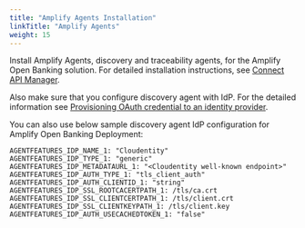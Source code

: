 ```yaml
---
title: "Amplify Agents Installation"
linkTitle: "Amplify Agents"
weight: 15
---
```

Install Amplify Agents, discovery and traceability agents, for the Amplify Open Banking solution. For detailed installation instructions, see [Connect API Manager](https://docs.axway.com/bundle/amplify-central/page/docs/connect_manage_environ/connect_api_manager/index.html).

Also make sure that you configure discovery agent with IdP. For the detailed information see [Provisioning OAuth credential to an identity provider](https://docs.axway.com/bundle/amplify-central/page/docs/connect_manage_environ/marketplace_provisioning/index.html#provisioning-oauth-credential-to-an-identity-provider).

You can also use below sample discovery agent IdP configuration for Amplify Open Banking Deployment:

```console
AGENTFEATURES_IDP_NAME_1: "Cloudentity"
AGENTFEATURES_IDP_TYPE_1: "generic"
AGENTFEATURES_IDP_METADATAURL_1: "<Cloudentity well-known endpoint>"
AGENTFEATURES_IDP_AUTH_TYPE_1: "tls_client_auth"
AGENTFEATURES_IDP_AUTH_CLIENTID_1: "string"
AGENTFEATURES_IDP_SSL_ROOTCACERTPATH_1: /tls/ca.crt
AGENTFEATURES_IDP_SSL_CLIENTCERTPATH_1: /tls/client.crt
AGENTFEATURES_IDP_SSL_CLIENTKEYPATH_1: /tls/client.key
AGENTFEATURES_IDP_AUTH_USECACHEDTOKEN_1: "false"
```
